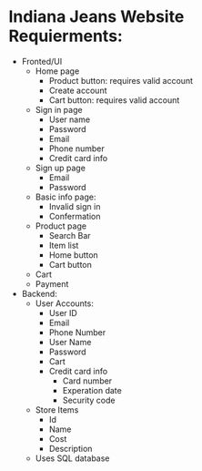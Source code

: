 ﻿# Indiana Jeans Website Requierments:
- Fronted/UI
    - Home page
        - Product button: requires valid account
        - Create account
        - Cart button: requires valid account
    - Sign in page
        - User name
        - Password
        - Email
        - Phone number
        - Credit card info
    - Sign up page
        - Email
        - Password
    - Basic info page:
        - Invalid sign in
        - Confermation
    - Product page
        - Search Bar
        - Item list
        - Home button
        - Cart button
    - Cart
    - Payment
- Backend:
    - User Accounts:
        - User ID
        - Email
        - Phone Number
        - User Name 
        - Password
        - Cart
        - Credit card info
            - Card number
            - Experation date
            - Security code
    - Store Items
        - Id
        - Name
        - Cost
        - Description
    - Uses SQL database